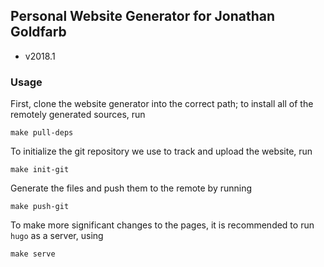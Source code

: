 ## Personal Website Generator for Jonathan Goldfarb ##

* v2018.1

### Usage ##

First, clone the website generator into the correct path; to install all of the remotely generated sources, run

    make pull-deps

To initialize the git repository we use to track and upload the website, run

    make init-git

Generate the files and push them to the remote by running

    make push-git

To make more significant changes to the pages, it is recommended to run `hugo` as a server, using

    make serve